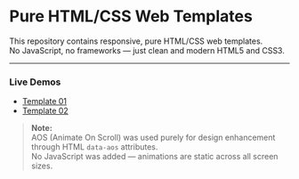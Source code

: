 # Pure HTML/CSS Web Templates

This repository contains responsive, pure HTML/CSS web templates.  
No JavaScript, no frameworks — just clean and modern HTML5 and CSS3.

---

###  Live Demos

- [Template 01](https://momen343.github.io/Pure-HTMl-CSS/Template01/)
- [Template 02](https://momen343.github.io/Pure-HTMl-CSS/Template02/)


> **Note:**  
> AOS (Animate On Scroll) was used purely for design enhancement through HTML `data-aos` attributes.  
> No JavaScript was added — animations are static across all screen sizes.




